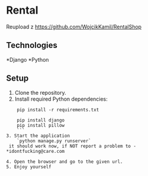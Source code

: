 # Rental

Reupload z https://github.com/WojcikKamil/RentalShop


## Technologies
*Django
*Python

## Setup
1. Clone the repository.
2. Install required Python dependencies: 
```
    pip install -r requirements.txt
    
    pip install django
    pip install pillow
    ```
3. Start the application
    `python manage.py runserver`
 it should work now, if NOT report a problem to - *idontfucking@care.com

4. Open the browser and go to the given url.
5. Enjoy yourself 
